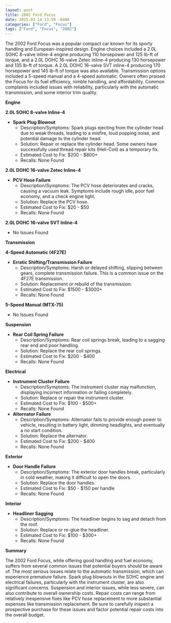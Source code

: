 ```yaml
---
layout: post
title: 2002 Ford Focus
date: 2025-03-14 13:59 -0400
categories: ["Ford", "Focus"]
tags: ["Ford", "Focus", "2002"]
---
```

The 2002 Ford Focus was a popular compact car known for its sporty handling and European-inspired design. Engine choices included a 2.0L SOHC 8-valve inline-4 engine producing 110 horsepower and 125 lb-ft of torque, and a 2.0L DOHC 16-valve Zetec inline-4 producing 130 horsepower and 135 lb-ft of torque. A 2.0L DOHC 16-valve SVT inline-4 producing 170 horsepower and 145 lb-ft of torque was also available. Transmission options included a 5-speed manual and a 4-speed automatic. Owners often praised the Focus for its fuel efficiency, nimble handling, and affordability. Common complaints included issues with reliability, particularly with the automatic transmission, and some interior trim quality.

**Engine**

**2.0L SOHC 8-valve Inline-4**

*   **Spark Plug Blowout**
    *   Description/Symptoms: Spark plugs ejecting from the cylinder head due to weak threads, leading to a misfire, loud popping noise, and potential damage to the cylinder head.
    *   Solution: Repair or replace the cylinder head. Some owners have successfully used thread repair kits (Heli-Coil) as a temporary fix.
    *   Estimated Cost to Fix: $200 - $800+
    *   Recalls: None Found

**2.0L DOHC 16-valve Zetec Inline-4**

*   **PCV Hose Failure**
    *   Description/Symptoms: The PCV hose deteriorates and cracks, causing a vacuum leak. Symptoms include rough idle, poor fuel economy, and a check engine light.
    *   Solution: Replace the PCV hose.
    *   Estimated Cost to Fix: $20 - $50
    *   Recalls: None Found

**2.0L DOHC 16-valve SVT Inline-4**

*   No Issues Found

**Transmission**

**4-Speed Automatic (4F27E)**

*   **Erratic Shifting/Transmission Failure**
    *   Description/Symptoms: Harsh or delayed shifting, slipping between gears, complete transmission failure. This is a common issue on the 4F27E transmission.
    *   Solution: Replacement or rebuild of the transmission.
    *   Estimated Cost to Fix: $1500 - $3000+
    *   Recalls: None Found

**5-Speed Manual (MTX-75)**

*   No Issues Found

**Suspension**

*   **Rear Coil Spring Failure**
    *   Description/Symptoms: Rear coil springs break, leading to a sagging rear end and poor handling.
    *   Solution: Replace the rear coil springs.
    *   Estimated Cost to Fix: $200 - $400
    *   Recalls: None Found

**Electrical**

*   **Instrument Cluster Failure**
    *   Description/Symptoms: The instrument cluster may malfunction, displaying incorrect information or failing completely.
    *   Solution: Replace or repair the instrument cluster.
    *   Estimated Cost to Fix: $100 - $500+
    *   Recalls: None Found
*   **Alternator Failure**
    *   Description/Symptoms: Alternator fails to provide enough power to vehicle, resulting in battery light, dimming headlights, and eventually a no start condition.
    *   Solution: Replace the alternator.
    *   Estimated Cost to Fix: $200 - $400
    *   Recalls: None Found

**Exterior**

*   **Door Handle Failure**
    *   Description/Symptoms: The exterior door handles break, particularly in cold weather, making it difficult to open the doors.
    *   Solution: Replace the door handles.
    *   Estimated Cost to Fix: $50 - $150 per handle
    *   Recalls: None Found

**Interior**

*   **Headliner Sagging**
    *   Description/Symptoms: The headliner begins to sag and detach from the roof.
    *   Solution: Replace or re-glue the headliner.
    *   Estimated Cost to Fix: $100 - $300+
    *   Recalls: None Found

**Summary**

The 2002 Ford Focus, while offering good handling and fuel economy, suffers from several common issues that potential buyers should be aware of. The most serious issues relate to the automatic transmission, which can experience premature failure. Spark plug blowouts in the SOHC engine and electrical failures, particularly with the instrument cluster, are also significant concerns. Suspension and interior issues, while less severe, can also contribute to overall ownership costs. Repair costs can range from relatively inexpensive fixes like PCV hose replacement to more substantial expenses like transmission replacement. Be sure to carefully inspect a prospective purchase for these issues and factor potential repair costs into the overall budget.

